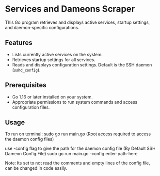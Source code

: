 # Services and Dameons Scraper

This Go program retrieves and displays active services, startup settings, and daemon-specific configurations.

## Features

- Lists currently active services on the system.
- Retrieves startup settings for all services.
- Reads and displays configuration settings. Default is the SSH daemon (`sshd_config`).

## Prerequisites

- Go 1.16 or later installed on your system.
- Appropriate permissions to run system commands and access configuration files.

## Usage
To run on terminal: 
sudo go run main.go  (Root access required to access the daemon config files)


use -config flag to give the path for the daemon config file (By Default SSH Dameon Config File)
sudo go run main.go -config enter-path-here

Note: Its set to not read the comments and empty lines of the config file, can be changed in code easily. 